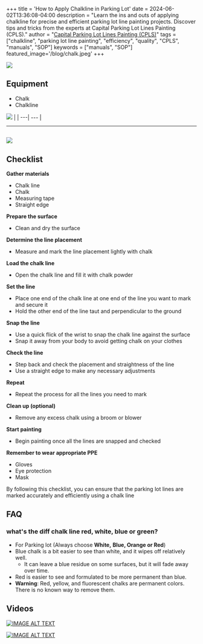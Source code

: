 +++
title = 'How to Apply Chalkline in Parking Lot'
date = 2024-06-02T13:36:08-04:00
description = "Learn the ins and outs of applying chalkline for precise and efficient parking lot line painting projects. Discover tips and tricks from the experts at Capital Parking Lot Lines Painting (CPLS)."
author = "[Capital Parking Lot Lines Painting (CPLS)](https://capitalpaintingservices.ca/)"
tags = ["chalkline", "parking lot line painting", "efficiency", "quality", "CPLS", "manuals", "SOP"]
keywords = ["manuals", "SOP"]
featured_image='/blog/chalk.jpeg'
+++

![](https://t9003124045.p.clickup-attachments.com/t9003124045/36376558-a7b1-4879-8355-6afd6a0f6c05/image.png)



## Equipment

*   Chalk
*   Chalkline

  

![](https://t9003124045.p.clickup-attachments.com/t9003124045/0330cd7b-7b17-47e8-97ba-b45161644914/image.png) |
| ---| --- |

  

  

* * *

## ![](https://t9003124045.p.clickup-attachments.com/t9003124045/1881f163-e17d-44a7-843d-975e111668af/image.png)

##   

## Checklist

**Gather materials**

*   Chalk line
*   Chalk
*   Measuring tape
*   Straight edge

**Prepare the surface**

*   Clean and dry the surface

**Determine the line placement**

*   Measure and mark the line placement lightly with chalk

**Load the chalk line**

*   Open the chalk line and fill it with chalk powder

**Set the line**

*   Place one end of the chalk line at one end of the line you want to mark and secure it
*   Hold the other end of the line taut and perpendicular to the ground

**Snap the line**

*   Use a quick flick of the wrist to snap the chalk line against the surface
*   Snap it away from your body to avoid getting chalk on your clothes

**Check the line**

*   Step back and check the placement and straightness of the line
*   Use a straight edge to make any necessary adjustments

**Repeat**

*   Repeat the process for all the lines you need to mark

**Clean up (optional)**

*   Remove any excess chalk using a broom or blower

**Start painting**

*   Begin painting once all the lines are snapped and checked

**Remember to wear appropriate PPE**

*   Gloves
*   Eye protection
*   Mask

By following this checklist, you can ensure that the parking lot lines are marked accurately and efficiently using a chalk line

  

  

## FAQ

### what's the diff chalk line red, white, blue or green?

*   For Parking lot (Always choose **White,** **Blue, Orange or Red**)
*   Blue chalk is a bit easier to see than white, and it wipes off relatively well.
    *   It can leave a blue residue on some surfaces, but it will fade away over time. 
*   Red is easier to see and formulated to be more permanent than blue.
*   **Warning**: Red, yellow, and fluorescent chalks are permanent colors. There is no known way to remove them. 

## Videos



[![IMAGE ALT TEXT](https://img.youtube.com/vi/EGIkjcXDIfQ/sddefault.jpg)](https://www.youtube.com/embed/EGIkjcXDIfQ?si=42vvEf_zXuJVU9to "Video Title")




[![IMAGE ALT TEXT](https://i3.ytimg.com/vi/zUrY7Iqu3zs/hqdefault.jpg)](https://youtube.com/watch?v=zUrY7Iqu3zs "Video Title")
